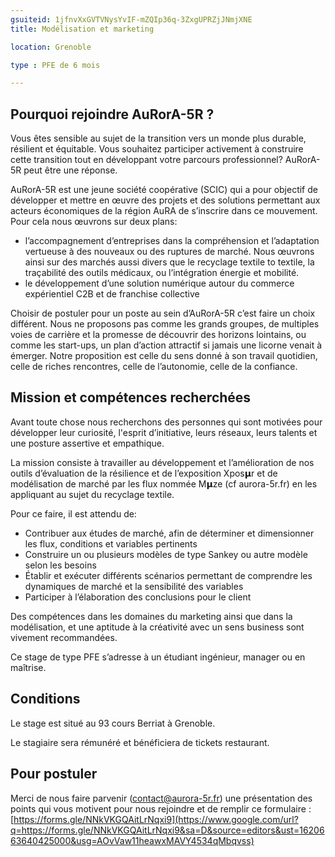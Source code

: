 ```yaml
---
gsuiteid: 1jfnvXxGVTVNysYvIF-mZQIp36q-3ZxgUPRZjJNmjXNE
title: Modélisation et marketing

location: Grenoble

type : PFE de 6 mois

---
```


Pourquoi rejoindre AuRorA-5R ?
------------------------------

Vous êtes sensible au sujet de la transition vers un monde plus durable, résilient et équitable. Vous souhaitez participer activement à construire cette transition tout en développant votre parcours professionnel? AuRorA-5R peut être une réponse.

AuRorA-5R est une jeune société coopérative (SCIC) qui a pour objectif de développer et mettre en œuvre des projets et des solutions permettant aux acteurs économiques de la région AuRA de s’inscrire dans ce mouvement. Pour cela nous œuvrons sur deux plans:


* l’accompagnement d’entreprises dans la compréhension et l’adaptation vertueuse à des nouveaux ou des ruptures de marché. Nous œuvrons ainsi sur des marchés aussi divers que le recyclage textile to textile, la traçabilité des outils médicaux, ou l’intégration énergie et mobilité.
* le développement d’une solution numérique autour du commerce expérientiel C2B et de franchise collective

Choisir de postuler pour un poste au sein d’AuRorA-5R c’est faire un choix différent. Nous ne proposons pas comme les grands groupes, de multiples voies de carrière et la promesse de découvrir des horizons lointains, ou comme les start-ups, un plan d’action attractif si jamais une licorne venait à émerger. Notre proposition est celle du sens donné à son travail quotidien, celle de riches rencontres, celle de l’autonomie, celle de la confiance.

Mission et compétences recherchées
----------------------------------

Avant toute chose nous recherchons des personnes qui sont motivées pour développer leur curiosité, l'esprit d’initiative, leurs réseaux, leurs talents et une posture assertive et empathique.

La mission consiste à travailler au développement et l’amélioration de nos outils d’évaluation de la résilience et de l’exposition Xpos𝝻r et de modélisation de marché par les flux nommée M𝝻ze (cf aurora-5r.fr) en les appliquant au sujet du recyclage textile.

Pour ce faire, il est attendu de:


* Contribuer aux études de marché, afin de déterminer et dimensionner les flux, conditions et variables pertinents
* Construire un ou plusieurs modèles de type Sankey ou autre modèle selon les besoins
* Établir et exécuter différents scénarios permettant de comprendre les dynamiques de marché et la sensibilité des variables
* Participer à l’élaboration des conclusions pour le client

Des compétences dans les domaines du marketing ainsi que dans la modélisation, et une aptitude à la créativité avec un sens business sont vivement recommandées.

Ce stage de type PFE s’adresse à un étudiant ingénieur, manager ou en maîtrise.

Conditions
----------

Le stage est situé au 93 cours Berriat à Grenoble.

Le stagiaire sera rémunéré et bénéficiera de tickets restaurant.

Pour postuler
-------------

Merci de nous faire parvenir ([contact@aurora-5r.fr](mailto:contact@aurora-5r.fr)) une présentation des points qui vous motivent pour nous rejoindre et de remplir ce formulaire : [https://forms.gle/NNkVKGQAitLrNqxi9](https://www.google.com/url?q=https://forms.gle/NNkVKGQAitLrNqxi9&sa=D&source=editors&ust=1620663640425000&usg=AOvVaw11heawxMAVY4534qMbqvss)


